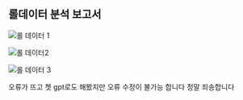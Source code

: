 ## 롤데이터 분석 보고서

![롤 데이터 1](https://github.com/user-attachments/assets/f251da1d-d603-448c-ba4e-b52e42d1520a)

![롤 데이터2](https://github.com/user-attachments/assets/ba02966e-6b78-407f-ba69-8641577b9893)

![롤 데이터 3](https://github.com/user-attachments/assets/0c817f21-06c6-4706-9a1d-11fea2b2d6d9)

오류가 뜨고 쳇 gpt로도 해봤지만 오류 수정이 불가능 합니다 
정말 죄송합니다 
